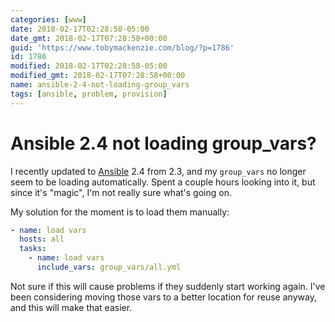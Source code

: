 ```yaml
---
categories: [www]
date: 2018-02-17T02:28:58-05:00
date_gmt: 2018-02-17T07:28:58+00:00
guid: 'https://www.tobymackenzie.com/blog/?p=1786'
id: 1786
modified: 2018-02-17T02:28:58-05:00
modified_gmt: 2018-02-17T07:28:58+00:00
name: ansible-2-4-not-loading-group_vars
tags: [ansible, problem, provision]
---
```


Ansible 2.4 not loading group_vars?
===================================

I recently updated to [Ansible](https://www.ansible.com/) 2.4 from 2.3, and my `group_vars` no longer seem to be loading automatically.<!--more-->  Spent a couple hours looking into it, but since it's "magic", I'm not really sure what's going on.

My solution for the moment is to load them manually:

``` yml
- name: load vars
  hosts: all
  tasks:
    - name: load vars
      include_vars: group_vars/all.yml
```

Not sure if this will cause problems if they suddenly start working again.  I've been considering moving those vars to a better location for reuse anyway, and this will make that easier.
